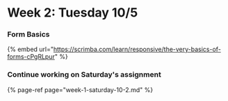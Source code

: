 # Week 2: Tuesday 10/5

### Form Basics

{% embed url="https://scrimba.com/learn/responsive/the-very-basics-of-forms-cPgRLpur" %}

### Continue working on Saturday's assignment

{% page-ref page="week-1-saturday-10-2.md" %}




